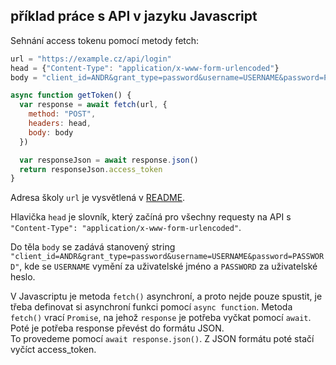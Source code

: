 ## příklad práce s API v jazyku Javascript

Sehnání access tokenu pomocí metody fetch:
```javascript
url = "https://example.cz/api/login"
head = {"Content-Type": "application/x-www-form-urlencoded"}
body = "client_id=ANDR&grant_type=password&username=USERNAME&password=PASSWORD"

async function getToken() {
  var response = await fetch(url, {
    method: "POST",
    headers: head,
    body: body
  })

  var responseJson = await response.json()
  return responseJson.access_token
}
```

Adresa školy `url` je vysvětlená v [README](readme.md).  

Hlavička `head` je slovník, který začíná pro všechny requesty na API s `"Content-Type": "application/x-www-form-urlencoded"`.  
  
Do těla `body` se zadává stanovený string `"client_id=ANDR&grant_type=password&username=USERNAME&password=PASSWORD"`, kde se `USERNAME` vymění za uživatelské jméno a `PASSWORD` za uživatelské heslo.  
  
V Javascriptu je metoda `fetch()` asynchroní, a proto nejde pouze spustit, je třeba definovat si asynchroní funkci pomocí `async function`. Metoda `fetch()` vrací `Promise`, na jehož `response` je potřeba vyčkat pomocí `await`.  
Poté je potřeba response převést do formátu JSON.  
To provedeme pomocí `await response.json()`. Z JSON formátu poté stačí vyčíct access_token.
